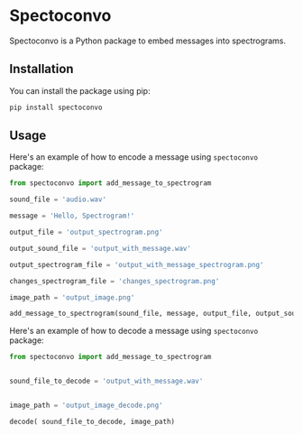# Spectoconvo

Spectoconvo is a Python package to embed messages into spectrograms.

## Installation

You can install the package using pip:

```sh
pip install spectoconvo
```

## Usage

Here's an example of how to encode a message using `spectoconvo` package:

```python
from spectoconvo import add_message_to_spectrogram

sound_file = 'audio.wav'

message = 'Hello, Spectrogram!'

output_file = 'output_spectrogram.png'

output_sound_file = 'output_with_message.wav'

output_spectrogram_file = 'output_with_message_spectrogram.png'

changes_spectrogram_file = 'changes_spectrogram.png'

image_path = 'output_image.png'

add_message_to_spectrogram(sound_file, message, output_file, output_sound_file, output_spectrogram_file, changes_spectrogram_file, image_path)
```
Here's an example of how to decode a message using `spectoconvo` package:
```python
from spectoconvo import add_message_to_spectrogram


sound_file_to_decode = 'output_with_message.wav'


image_path = 'output_image_decode.png'

decode( sound_file_to_decode, image_path)

```